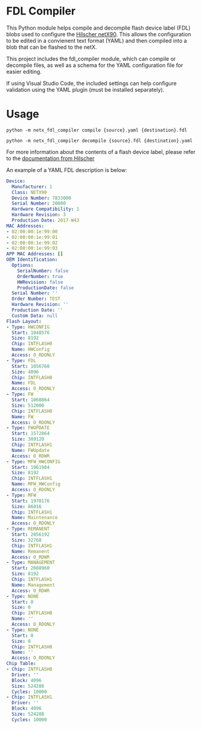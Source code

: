 # FDL Compiler

This Python module helps compile and decomplie flash device label (FDL) blobs used to configure the 
[Hilscher netX90](https://www.hilscher.com/products/product-groups/network-controller/asics/netx-90/). 
This allows the configuration to be edited in a convienent text format (YAML) and then compiled into 
a blob that can be flashed to the netX.

This project includes the fdl_compiler module, which can compile or decompile files, as well as a schema for the YAML
configuration file for easier editing.

If using Visual Studio Code, the included settings can help configure validation using the YAML plugin (must be
installed separately).

# Usage
```Shell
python -m netx_fdl_compiler compile {source}.yaml {destination}.fdl
```
```Shell
python -m netx_fdl_compiler decompile {source}.fdl {destination}.yaml
```

For more information about the contents of a flash device label, please refer to the [documentation from Hilscher](https://kb.hilscher.com/display/NETX/FDL+-+Flash+Device+Label)

An example of a YAML FDL description is below:
```YAML
Device:
  Manufacturer: 1
  Class: NETX90
  Device Number: 7833000
  Serial Number: 20000
  Hardware Compatibility: 1
  Hardware Revision: 3
  Production Date: 2017-W43
MAC Addresses:
- 02:00:00:1e:99:00
- 02:00:00:1e:99:01
- 02:00:00:1e:99:02
- 02:00:00:1e:99:03
APP MAC Addresses: []
OEM Identification:
  Options:
    SerialNumber: false
    OrderNumber: true
    HWRevision: false
    ProductionDate: false
  Serial Number: ''
  Order Number: TEST
  Hardware Revision: ''
  Production Date: ''
  Custom Data: null
Flash Layout:
- Type: HWCONFIG
  Start: 1048576
  Size: 8192
  Chip: INTFLASH0
  Name: HWConfig
  Access: O_RDONLY
- Type: FDL
  Start: 1056768
  Size: 4096
  Chip: INTFLASH0
  Name: FDL
  Access: O_RDONLY
- Type: FW
  Start: 1060864
  Size: 512000
  Chip: INTFLASH0
  Name: FW
  Access: O_RDONLY
- Type: FWUPDATE
  Start: 1572864
  Size: 389120
  Chip: INTFLASH1
  Name: FWUpdate
  Access: O_RDWR
- Type: MFW_HWCONFIG
  Start: 1961984
  Size: 8192
  Chip: INTFLASH1
  Name: MFW_HWConfig
  Access: O_RDONLY
- Type: MFW
  Start: 1970176
  Size: 86016
  Chip: INTFLASH1
  Name: Maintenance
  Access: O_RDONLY
- Type: REMANENT
  Start: 2056192
  Size: 32768
  Chip: INTFLASH1
  Name: Remanent
  Access: O_RDWR
- Type: MANAGEMENT
  Start: 2088960
  Size: 8192
  Chip: INTFLASH1
  Name: Management
  Access: O_RDWR
- Type: NONE
  Start: 0
  Size: 0
  Chip: INTFLASH0
  Name: ''
  Access: O_RDONLY
- Type: NONE
  Start: 0
  Size: 0
  Chip: INTFLASH0
  Name: ''
  Access: O_RDONLY
Chip Table:
- Chip: INTFLASH0
  Driver: ''
  Block: 4096
  Size: 524288
  Cycles: 10000
- Chip: INTFLASH1
  Driver: ''
  Block: 4096
  Size: 524288
  Cycles: 10000
```
